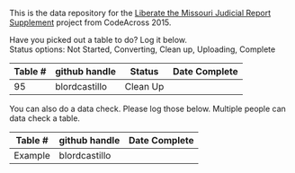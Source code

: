 This is the data repository for the [Liberate the Missouri Judicial Report Supplement](https://github.com/OpenDataSTL/codeacross2015/wiki/Liberate-the-Missouri-Judicial-Report-Supplement) project from CodeAcross 2015.  
  
Have you picked out a table to do? Log it below.  
Status options: Not Started, Converting, Clean up, Uploading, Complete  
  
| Table # | github handle | Status      | Date Complete |
|---------|---------------|-------------|---------------|
| 95      | blordcastillo | Clean Up    |               |
  
You can also do a data check. Please log those below. Multiple people can data check a table.  
  
| Table # | github handle | Date Complete |  
|---------|---------------|---------------|  
| Example | blordcastillo |               |  
  
  
